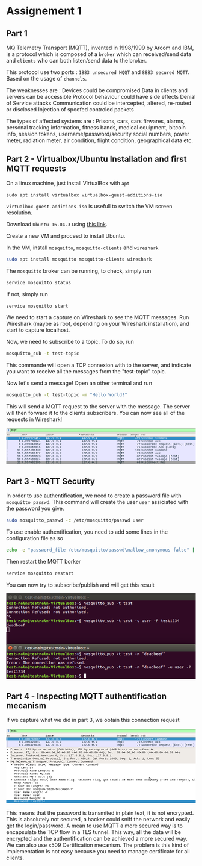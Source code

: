 # Assignement 1
## Part 1

MQ Telemetry Transport (MQTT), invented in 1998/1999 by Arcom and IBM, is a protocol which is composed of a `broker` which can received/send data and `clients` who can both listen/send data to the broker.

This protocol use two ports : `1883 unsecured MQQT` and `8883 secured MQTT`. Based on the usage of `channels`.

The weaknesses are : 
Devices could be compromised
Data in clients and servers can be accessible 
Protocol behaviour could have side effects
Denial of Service attacks
Communication could be intercepted, altered, re-routed or disclosed
Injection of spoofed controled packets

The types of affected systems are :
Prisons, cars, cars firwares, alarms, personal tracking information, fitness bands, medical equipment, bitcoin info, session tokens, username/password/security social numbers, power meter, radiation meter, air condition, flight condition, geographical data etc.

## Part 2 - Virtualbox/Ubuntu Installation and first MQTT requests
On a linux machine, just install VirtualBox with `apt`
```
sudo apt install virtualbox virtualbox-guest-additions-iso
```
`virtualbox-guest-additions-iso` is usefull to switch the VM screen resolution.

Download `Ubuntu 16.04.3` using [this link](http://old-releases.ubuntu.com/releases/16.04.3/ubuntu-16.04.3-desktop-amd64.iso).

Create a new VM and proceed to install Ubuntu.

In the VM, install `mosquitto`, `mosquitto-clients` and `wireshark`
```bash
sudo apt install mosquitto mosquitto-clients wireshark
```
The `mosquitto` broker can be running, to check, simply run 
```bash
service mosquitto status
```
If not, simply run 
```bash
service mosquitto start
```
We need to start a capture on Wireshark to see the MQTT messages. Run Wireshark (maybe as root, depending on your Wireshark installation), and start to capture localhost.

Now, we need to subscribe to a topic. To do so, run
```bash
mosquitto_sub -t test-topic
```
This commande will open a TCP connexion with to the server, and indicate you want to receive all the messages from the "test-topic" topic.

Now let's send a message! Open an other terminal and run
```bash
mosquitto_pub -t test-topic -m "Hello World!"
```
This will send a MQTT request to the server with the message. The server will then forward it to the clients subscribers.
You can now see all of the requests in Wireshark!

![wireshark1](img/wireshark1.png)

## Part 3 - MQTT Security
In order to use authentification, we need to create a password file with `mosquitto_passwd`. This command will create the user `user` assiciated with the password you give.
```bash
sudo mosquitto_passwd -c /etc/mosquitto/passwd user
```
To use enable authentification, you need to add some lines in the configuration file as so
```bash
echo -e "password_file /etc/mosquitto/passwd\nallow_anonymous false" | sudo tee /etc/mosquitto/conf.d/passwd.conf"
```
Then restart the MQTT borker
```bash
service mosquitto restart
```
You can now try to subscribe/publish and will get this result 

![auth_fail_and_not](img/auth_fail_and_not.png)

## Part 4 - Inspecting MQTT authentification mecanism
 If we capture what we did in part 3, we obtain this connection request

  ![wireshark_password](img/wireshark_password.png)

  This means that the password is transmited in plain text, it is not encrypted. This is absolutely not secured, a hacker could sniff the network and easily get the login/password. A mean to use MQTT a more secured way is to encapsulate the TCP flow in a TLS tunnel. This way, all the data will be encrypted and the authentification can be achieved a more secured way. We can also use x509 Certification mecanism. The problem is this kind of implementation is not easy because you need to manage certificate for all clients.
